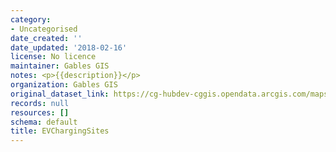 ```yaml
---
category:
- Uncategorised
date_created: ''
date_updated: '2018-02-16'
license: No licence
maintainer: Gables GIS
notes: <p>{{description}}</p>
organization: Gables GIS
original_dataset_link: https://cg-hubdev-cggis.opendata.arcgis.com/maps/cggis::evchargingsites-1
records: null
resources: []
schema: default
title: EVChargingSites
---
```

